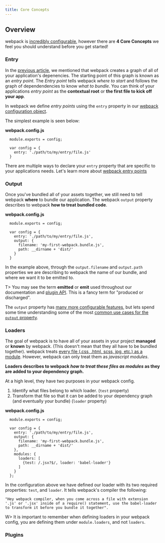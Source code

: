 ```yaml
---
title: Core Concepts
---
```


## Overview
webpack is [incredibly configurable](./api/configuration), however there are **4 Core Concepts** we feel you should understand before you get started! 

### Entry
In the [previous article](./index), we mentioned that webpack creates a graph of all of your application's depenencies. The starting point of this graph is known as an _entry point_. The _Entry point_ tells webpack _where to start_ and follows the graph of dependendencies to know _what to bundle_. You can think of your applications _entry point_ as the **contextual root** or **the first file to kick off your app**.

In webpack we define _entry points_ using the `entry` property in our [webpack configuration object](./configuration). 

The simplest example is seen below: 

**webpack.config.js**
```
  module.exports = config; 

  var config = {
    entry: './path/to/my/entry/file.js' 
  }

```

There are multiple ways to declare your `entry` property that are specific to your applications needs. Let's learn more about [webpack entry points](./entry-points)

### Output
Once you've bundled all of your assets together, we still need to tell webpack **where** to bundle our application. The webpack `output` property describes to webpack **how to treat bundled code**. 

**webpack.config.js**
```
  module.exports = config; 

  var config = {
    entry: './path/to/my/entry/file.js',
    output: {
      filename: 'my-first-webpack.bundle.js',
      path: __dirname + 'dist/'
    }
  }

```

In the example above, through the `output.filename` and `output.path` properties we are describing to webpack the name of our bundle, and where we want it to be emitted to.

T> You may see the term **emitted** or **emit** used throughout our documentation and [plugin API](../api/plugins). This is a fancy term for "produced or discharged". 

The `output` property has [many more configurable features](../api/configuration), but lets spend some time understanding some of the most [common use cases for the `output` property](./output).

### Loaders
The goal of webpack is to have all of your assets in your project **managed** or **known** by webpack. (This doesn't mean that they all have to be bundled together). webpack treats [every file (.css, .html, scss, jpg, etc.) as a module](./everything-is-a-module). However, webpack can only treat them as _javascript modules_. 

**Loaders describes to webpack _how to treat these files as modules_ as they are added to your dependency graph.**

At a high level, they have two purposes in your webpack config. 
1. Identify what files belong to which loader. (`test` property)
2. Transform that file so that it can be added to your dependency graph (and eventually your bundle) (`loader` property)

**webpack.config.js**
```
  module.exports = config; 

  var config = {
    entry: './path/to/my/entry/file.js',
    output: {
      filename: 'my-first-webpack.bundle.js',
      path: __dirname + 'dist/'
    },
    modules: {
      loaders: [
        {test: /.jsx?$/, loader: 'babel-loader'} 
      ]
    }
  };
```

In the configuration above we have defined our loader with its two required properties: `test`, and `loader`. It tells webpack's compiler the following: 

```"Hey webpack compiler, when you come across a file with extension '.js' or '.jsx' inside of a require() statement, use the babel-loader to transform it before you bundle it together".```

W> It is important to remember when defining loaders in your webpack config, you are defining them under `module.loaders`, and not `loaders`.

### Plugins

